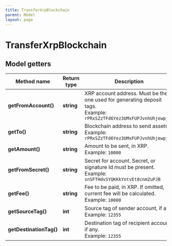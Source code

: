 ```yaml
---
title: TransferXrpBlockchain
parent: Model
layout: page
---
```


# TransferXrpBlockchain

## Model getters

Method name | Return type | Description | Notes
------------ | ------------- | ------------- | -------------
**getFromAccount()** | **string** | XRP account address. Must be the one used for generating deposit tags. <br>Example: `rPRxSZzTFd6Yez3UMxFUPJvnhUhjewpjfV` |
**getTo()** | **string** | Blockchain address to send assets <br>Example: `rPRxSZzTFd6Yez3UMxFUPJvnhUhjewpjfV` |
**getAmount()** | **string** | Amount to be sent, in XRP. <br>Example: `10000` |
**getFromSecret()** | **string** | Secret for account. Secret, or signature Id must be present. <br>Example: `snSFTHdvSYQKKkYntvEt8cnmZuPJB` |
**getFee()** | **string** | Fee to be paid, in XRP. If omitted, current fee will be calculated. <br>Example: `10000` | [optional]
**getSourceTag()** | **int** | Source tag of sender account, if any. <br>Example: `12355` | [optional]
**getDestinationTag()** | **int** | Destination tag of recipient account, if any. <br>Example: `12355` | [optional]

